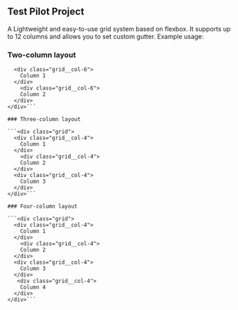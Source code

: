 ## Test Pilot Project

A Lightweight and easy-to-use grid system based on flexbox. It supports up to 12 columns and allows you to set custom gutter.
Example usage:

### Two-column layout

```<div class="grid">
  <div class="grid__col-6">
	Column 1
  </div>
    <div class="grid__col-6">
    Column 2
  </div>
</div>```

### Three-column layout

```<div class="grid">
  <div class="grid__col-4">
	Column 1
  </div>
    <div class="grid__col-4">
    Column 2
  </div>
  <div class="grid__col-4">
    Column 3
  </div>
</div>```

### Four-column layout

```<div class="grid">
  <div class="grid__col-4">
	Column 1
  </div>
    <div class="grid__col-4">
    Column 2
  </div>
  <div class="grid__col-4">
    Column 3
  </div>
   <div class="grid__col-4">
    Column 4
  </div>
</div>```